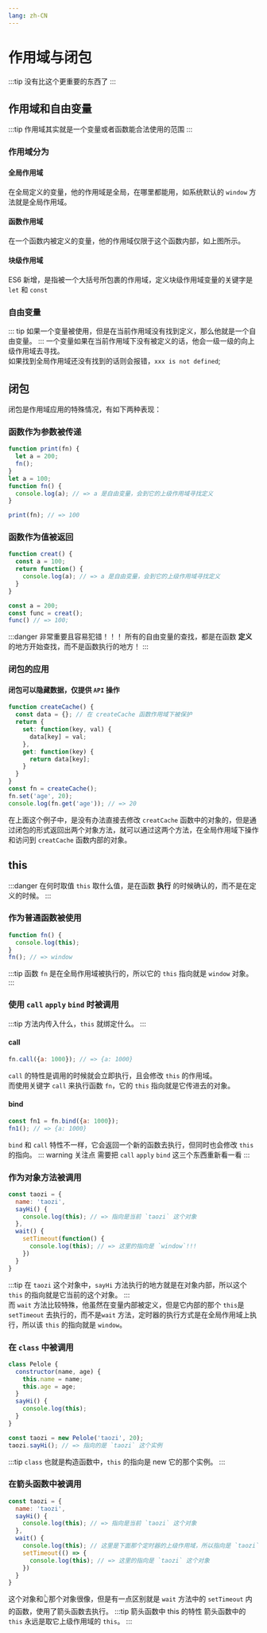 ```yaml
---
lang: zh-CN
---
```

# 作用域与闭包
:::tip
没有比这个更重要的东西了
:::

## 作用域和自由变量
:::tip
作用域其实就是一个变量或者函数能合法使用的范围
:::
<img :src="$withBase('/basis/zyy.png')">

### 作用域分为
#### 全局作用域
在全局定义的变量，他的作用域是全局，在哪里都能用，如系统默认的 `window` 方法就是全局作用域。

#### 函数作用域
在一个函数内被定义的变量，他的作用域仅限于这个函数内部，如上图所示。

#### 块级作用域
ES6 新增，是指被一个大括号所包裹的作用域，定义块级作用域变量的关键字是 `let` 和 `const`

### 自由变量
::: tip
如果一个变量被使用，但是在当前作用域没有找到定义，那么他就是一个自由变量。
:::
一个变量如果在当前作用域下没有被定义的话，他会一级一级的向上级作用域去寻找。<br />
如果找到全局作用域还没有找到的话则会报错，`xxx is not defined`;

## 闭包
闭包是作用域应用的特殊情况，有如下两种表现：

### 函数作为参数被传递
```js
function print(fn) {
  let a = 200;
  fn();
}
let a = 100;
function fn() {
  console.log(a); // => a 是自由变量，会到它的上级作用域寻找定义
}

print(fn); // => 100
```

### 函数作为值被返回
```js
function creat() {
  const a = 100;
  return function() {
    console.log(a); // => a 是自由变量，会到它的上级作用域寻找定义
  }
}

const a = 200;
const func = creat();
func() // => 100;
```

:::danger 非常重要且容易犯错！！！
所有的自由变量的查找，都是在函数 **定义** 的地方开始查找，而不是函数执行的地方！
:::

### 闭包的应用
#### 闭包可以隐藏数据，仅提供 `API` 操作
```js
function createCache() {
  const data = {}; // 在 createCache 函数作用域下被保护
  return {
    set: function(key, val) {
      data[key] = val;
    },
    get: function(key) {
      return data[key];
    }
  }
}
const fn = createCache();
fn.set('age', 20);
console.log(fn.get('age')); // => 20
```
在上面这个例子中，是没有办法直接去修改 `creatCache` 函数中的对象的，但是通过闭包的形式返回出两个对象方法，就可以通过这两个方法，在全局作用域下操作和访问到 `creatCache` 函数内部的对象。

## this
:::danger 在何时取值
`this` 取什么值，是在函数 **执行** 的时候确认的，而不是在定义的时候。
:::
### 作为普通函数被使用
```js
function fn() {
  console.log(this);
}
fn(); // => window
```
:::tip
函数 `fn` 是在全局作用域被执行的，所以它的 `this` 指向就是 `window` 对象。
:::

### 使用 `call` `apply` `bind` 时被调用
:::tip
方法内传入什么，`this` 就绑定什么。
:::
#### call
```js
fn.call({a: 1000}); // => {a: 1000}
```
`call` 的特性是调用的时候就会立即执行，且会修改 `this` 的作用域。<br />
而使用关键字 `call` 来执行函数 `fn`，它的 `this` 指向就是它传进去的对象。
#### bind
```js
const fn1 = fn.bind({a: 1000});
fn1(); // => {a: 1000}
```
`bind` 和 `call` 特性不一样，它会返回一个新的函数去执行，但同时也会修改 `this` 的指向。
::: warning 关注点
需要把 `call` `apply` `bind` 这三个东西重新看一看
:::


### 作为对象方法被调用
```js
const taozi = {
  name: 'taozi',
  sayHi() {
    console.log(this); // => 指向是当前 `taozi` 这个对象
  },
  wait() {
    setTimeout(function() {
      console.log(this); // => 这里的指向是 `window`!!!
    })
  }
}
```
:::tip
在 `taozi` 这个对象中，`sayHi` 方法执行的地方就是在对象内部，所以这个 `this` 的指向就是它当前的这个对象。
:::
<br />
而 `wait` 方法比较特殊，他虽然在变量内部被定义，但是它内部的那个 `this`是 `setTimeout` 去执行的，而不是`wait` 方法，定时器的执行方式是在全局作用域上执行，所以该 `this` 的指向就是 `window`。

### 在 `class` 中被调用
```js
class Pelole {
  constructor(name, age) {
    this.name = name;
    this.age = age;
  }
  sayHi() {
    console.log(this);
  }
}

const taozi = new Pelole('taozi', 20);
taozi.sayHi(); // => 指向的是 `taozi` 这个实例
```
:::tip
`class` 也就是构造函数中，`this` 的指向是 new 它的那个实例。
:::

### 在箭头函数中被调用
```js
const taozi = {
  name: 'taozi',
  sayHi() {
    console.log(this); // => 指向是当前 `taozi` 这个对象
  },
  wait() {
    console.log(this); // 这里是下面那个定时器的上级作用域，所以指向是 `taozi` 这个对象
    setTimeout(() => {
      console.log(this); // => 这里的指向是 `taozi` 这个对象
    })
  }
}
```
这个对象和👆那个对象很像，但是有一点区别就是 `wait` 方法中的 `setTimeout` 内的函数，使用了箭头函数去执行。
:::tip 箭头函数中 this 的特性
箭头函数中的 `this` 永远是取它上级作用域的 `this`。
:::
